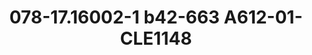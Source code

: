 ---
title: 078-17.16002-1 b42-663 A612-01-CLE1148
image: 078-17.16002-1 b42-663 A612-01-CLE1148.jpg
brand: sposo
layout: vestito
---